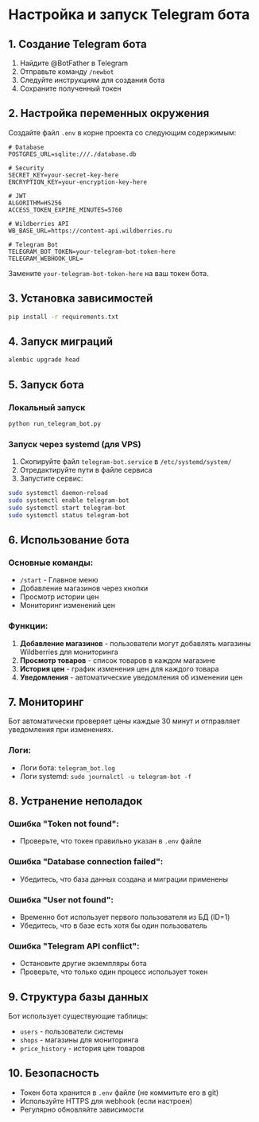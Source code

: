 # Настройка и запуск Telegram бота

## 1. Создание Telegram бота

1. Найдите @BotFather в Telegram
2. Отправьте команду `/newbot`
3. Следуйте инструкциям для создания бота
4. Сохраните полученный токен

## 2. Настройка переменных окружения

Создайте файл `.env` в корне проекта со следующим содержимым:

```env
# Database
POSTGRES_URL=sqlite:///./database.db

# Security
SECRET_KEY=your-secret-key-here
ENCRYPTION_KEY=your-encryption-key-here

# JWT
ALGORITHM=HS256
ACCESS_TOKEN_EXPIRE_MINUTES=5760

# Wildberries API
WB_BASE_URL=https://content-api.wildberries.ru

# Telegram Bot
TELEGRAM_BOT_TOKEN=your-telegram-bot-token-here
TELEGRAM_WEBHOOK_URL=
```

Замените `your-telegram-bot-token-here` на ваш токен бота.

## 3. Установка зависимостей

```bash
pip install -r requirements.txt
```

## 4. Запуск миграций

```bash
alembic upgrade head
```

## 5. Запуск бота

### Локальный запуск

```bash
python run_telegram_bot.py
```

### Запуск через systemd (для VPS)

1. Скопируйте файл `telegram-bot.service` в `/etc/systemd/system/`
2. Отредактируйте пути в файле сервиса
3. Запустите сервис:

```bash
sudo systemctl daemon-reload
sudo systemctl enable telegram-bot
sudo systemctl start telegram-bot
sudo systemctl status telegram-bot
```

## 6. Использование бота

### Основные команды:

- `/start` - Главное меню
- Добавление магазинов через кнопки
- Просмотр истории цен
- Мониторинг изменений цен

### Функции:

1. **Добавление магазинов** - пользователи могут добавлять магазины Wildberries для мониторинга
2. **Просмотр товаров** - список товаров в каждом магазине
3. **История цен** - график изменения цен для каждого товара
4. **Уведомления** - автоматические уведомления об изменении цен

## 7. Мониторинг

Бот автоматически проверяет цены каждые 30 минут и отправляет уведомления при изменениях.

### Логи:

- Логи бота: `telegram_bot.log`
- Логи systemd: `sudo journalctl -u telegram-bot -f`

## 8. Устранение неполадок

### Ошибка "Token not found":
- Проверьте, что токен правильно указан в `.env` файле

### Ошибка "Database connection failed":
- Убедитесь, что база данных создана и миграции применены

### Ошибка "User not found":
- Временно бот использует первого пользователя из БД (ID=1)
- Убедитесь, что в базе есть хотя бы один пользователь

### Ошибка "Telegram API conflict":
- Остановите другие экземпляры бота
- Проверьте, что только один процесс использует токен

## 9. Структура базы данных

Бот использует существующие таблицы:
- `users` - пользователи системы
- `shops` - магазины для мониторинга
- `price_history` - история цен товаров

## 10. Безопасность

- Токен бота хранится в `.env` файле (не коммитьте его в git)
- Используйте HTTPS для webhook (если настроен)
- Регулярно обновляйте зависимости 